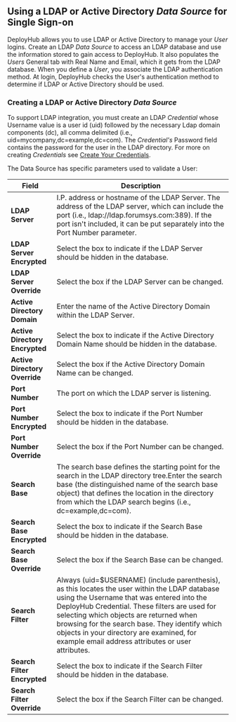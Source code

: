 
## Using a LDAP or Active Directory _Data Source_ for Single Sign-on

DeployHub allows you to use LDAP or Active Directory to manage your _User_ logins.  Create an LDAP _Data Source_ to access an LDAP database and use the information stored to gain access to DeployHub. It also populates the _Users_ General tab with Real Name and Email, which it gets from the LDAP database. When you define a _User_, you associate the LDAP authentication method. At login, DeployHub checks the User's authentication method to determine if LDAP or Active Directory should be used.  

### Creating a LDAP or Active Directory _Data Source_

To support LDAP integration, you must create an LDAP  _Credential_ whose Username value is a user id (uid) followed by the necessary Ldap domain components (dc), all comma delimited (i.e., uid=mycompany,dc=example,dc=com). The _Credential's_ Password field contains the password for the user in the LDAP directory. For more on creating _Credentials_ see [Create Your Credentials](/userguide/first-steps/2-define-your-credentials/).

The Data Source has specific parameters used to validate a User:

| Field                          | Description                                                                                                                                                                                                                        |
|--------------------------------|------------------------------------------------------------------------------------------------------------------------------------------------------------------------------------------------------------------------------------|
| **LDAP Server**                | I.P. address or hostname of the LDAP Server. The address of the LDAP server, which can include the port (i.e., ldap://ldap.forumsys.com:389). If the port isn't included, it can be put separately into the Port Number parameter. |
| **LDAP Server Encrypted**      | Select the box to indicate if the LDAP Server should be hidden in the database.                                                                                                                                                    |
| **LDAP Server Override**       | Select the box if the LDAP Server can be changed.                                                                                                                                                                                  |
| **Active Directory Domain**    | Enter the name of the Active Directory Domain within the LDAP Server.                                                                                                                                                              |
| **Active Directory Encrypted** | Select the box to indicate if the Active Directory Domain Name should be hidden in the database.                                                                                                                                   |
| **Active Directory Override**  | Select the box if the Active Directory Domain Name can be changed.                                                                                                                                                                 |
|**Port Number** | The port on which the LDAP server is listening.
|**Port Number Encrypted** | Select the box to indicate if the Port Number should be hidden in the database.|
|**Port Number Override** |Select the box if the Port Number can be changed.|
|**Search Base** | The search base defines the starting point for the search in the LDAP directory tree.Enter the search base (the distinguished name of the search base object) that defines the location in the directory from which the LDAP search begins (i.e., dc=example,dc=com). |
|**Search Base Encrypted** | Select the box to indicate if the Search Base should be hidden in the database.|
|**Search Base Override** |Select the box if the Search Base can be changed.|
|**Search Filter**| Always (uid=$USERNAME) (include parenthesis), as this locates the user within the LDAP database using the Username that was entered into the DeployHub Credential. These filters are used for selecting which objects are returned when browsing for the search base. They identify which objects in your directory are examined, for example email address attributes or user attributes.|
|**Search Filter Encrypted** | Select the box to indicate if the Search Filter should be hidden in the database.|
|**Search Filter Override** |Select the box if the Search Filter can be changed.|

